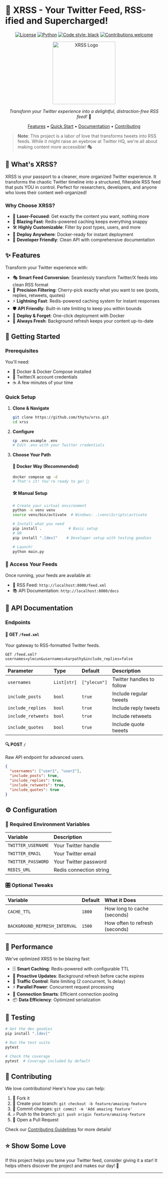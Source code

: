 # 🌟 XRSS - Your Twitter Feed, RSS-ified and Supercharged!

<div align="center">

[![License](https://img.shields.io/github/license/thytu/XRSS)](LICENSE)
[![Python](https://img.shields.io/badge/python-3.10%2B-blue)](https://www.python.org/downloads/)
[![Code style: black](https://img.shields.io/badge/code%20style-black-000000.svg)](https://github.com/psf/black)
[![Contributions welcome](https://img.shields.io/badge/contributions-welcome-brightgreen.svg)](CONTRIBUTING.md)

<img src="https://raw.githubusercontent.com/thytu/XRSS/main/.github/assets/logo.png" alt="XRSS Logo" width="200"/>

*Transform your Twitter experience into a delightful, distraction-free RSS feed!* 🚀

[Features](#-features) • [Quick Start](#-quick-start) • [Documentation](#-api-documentation) • [Contributing](#-contributing)

</div>

> **Note**: This project is a labor of love that transforms tweets into RSS feeds. While it might raise an eyebrow at Twitter HQ, we're all about making content more accessible! 🎭

## 🌈 What's XRSS?

XRSS is your passport to a cleaner, more organized Twitter experience. It transforms the chaotic Twitter timeline into a structured, filterable RSS feed that puts YOU in control. Perfect for researchers, developers, and anyone who loves their content well-organized!

### Why Choose XRSS?

- 🎯 **Laser-Focused**: Get exactly the content you want, nothing more
- 🚀 **Blazing Fast**: Redis-powered caching keeps everything snappy
- 🛠️ **Highly Customizable**: Filter by post types, users, and more
- 🐳 **Deploy Anywhere**: Docker-ready for instant deployment
- 🤝 **Developer Friendly**: Clean API with comprehensive documentation

## ✨ Features

Transform your Twitter experience with:

- 🎭 **Smart Feed Conversion**: Seamlessly transform Twitter/X feeds into clean RSS format
- 🎯 **Precision Filtering**: Cherry-pick exactly what you want to see (posts, replies, retweets, quotes)
- ⚡ **Lightning Fast**: Redis-powered caching system for instant responses
- 🛡️ **API Friendly**: Built-in rate limiting to keep you within bounds
- 🐳 **Deploy & Forget**: One-click deployment with Docker
- 🤖 **Always Fresh**: Background refresh keeps your content up-to-date

## 🚀 Getting Started

### Prerequisites

You'll need:
- 🐳 Docker & Docker Compose installed
- 🔑 Twitter/X account credentials
- ☕ A few minutes of your time

### Quick Setup

1. **Clone & Navigate**
   ```bash
   git clone https://github.com/thytu/xrss.git
   cd xrss
   ```

2. **Configure**
   ```bash
   cp .env.example .env
   # Edit .env with your Twitter credentials
   ```

3. **Choose Your Path**

   #### 🐳 Docker Way (Recommended)
   ```bash
   docker compose up -d
   # That's it! You're ready to go! 🎉
   ```

   #### 🛠️ Manual Setup
   ```bash
   # Create your virtual environment
   python -m venv venv
   source venv/bin/activate  # Windows: .\venv\Scripts\activate

   # Install what you need
   pip install .            # Basic setup
   # OR
   pip install ".[dev]"    # Developer setup with testing goodies

   # Launch!
   python main.py
   ```

### 🎯 Access Your Feeds

Once running, your feeds are available at:
- 📰 RSS Feed: `http://localhost:8000/feed.xml`
- 📚 API Documentation: `http://localhost:8000/docs`

## 🔌 API Documentation

### Endpoints

#### 📡 GET `/feed.xml`
Your gateway to RSS-formatted Twitter feeds.

```http
GET /feed.xml?usernames=ylecun&usernames=karpathy&include_replies=false
```

| Parameter | Type | Default | Description |
|:----------|:-----|:---------|:------------|
| `usernames` | `List[str]` | `["ylecun"]` | Twitter handles to follow |
| `include_posts` | `bool` | `true` | Include regular tweets |
| `include_replies` | `bool` | `true` | Include reply tweets |
| `include_retweets` | `bool` | `true` | Include retweets |
| `include_quotes` | `bool` | `true` | Include quote tweets |

#### 🔍 POST `/`
Raw API endpoint for advanced users.

```json
{
  "usernames": ["user1", "user2"],
  "include_posts": true,
  "include_replies": true,
  "include_retweets": true,
  "include_quotes": true
}
```

## ⚙️ Configuration

### 🔐 Required Environment Variables

| Variable | Description |
|:---------|:------------|
| `TWITTER_USERNAME` | Your Twitter handle |
| `TWITTER_EMAIL` | Your Twitter email |
| `TWITTER_PASSWORD` | Your Twitter password |
| `REDIS_URL` | Redis connection string |

### 🎛️ Optional Tweaks

| Variable | Default | What it Does |
|:---------|:--------|:-------------|
| `CACHE_TTL` | `1800` | How long to cache (seconds) |
| `BACKGROUND_REFRESH_INTERVAL` | `1500` | How often to refresh (seconds) |

## 🚄 Performance

We've optimized XRSS to be blazing fast:

- 🗄️ **Smart Caching**: Redis-powered with configurable TTL
- 🔄 **Proactive Updates**: Background refresh before cache expires
- 🚦 **Traffic Control**: Rate limiting (2 concurrent, 1s delay)
- ⚡ **Parallel Power**: Concurrent request processing
- 🔌 **Connection Smarts**: Efficient connection pooling
- 📦 **Data Efficiency**: Optimized serialization

## 🧪 Testing

```bash
# Get the dev goodies
pip install ".[dev]"

# Run the test suite
pytest

# Check the coverage
pytest  # Coverage included by default
```

## 🤝 Contributing

We love contributions! Here's how you can help:

1. 🍴 Fork it
2. 🌿 Create your branch: `git checkout -b feature/amazing-feature`
3. 🔄 Commit changes: `git commit -m 'Add amazing feature'`
4. ⤴️ Push to the branch: `git push origin feature/amazing-feature`
5. 🎯 Open a Pull Request

Check our [Contributing Guidelines](CONTRIBUTING.md) for more details!

## ⭐ Show Some Love

If this project helps you tame your Twitter feed, consider giving it a star! It helps others discover the project and makes our day! 🌟

---
<div align="center">

</div>
